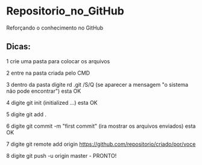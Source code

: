# Repositorio_no_GitHub
Reforçando o conhecimento no GitHub

## Dicas:
1 crie uma pasta para colocar os arquivos

2 entre na pasta criada pelo CMD

3 dentro da pasta digite rd .git /S/Q (se aparecer a mensagem "o sistema não pode encontrar") esta OK

4 digite git init (initialized ...) esta OK

5 digite git add .

6 digite git commit -m "first commit" (ira mostrar os arquivos enviados) esta OK

7 digite git remote add origin https://github.com/repositorio/criado/por/voce

8 digite git push -u origin master - PRONTO!

